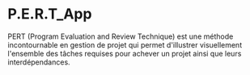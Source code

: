 # P.E.R.T_App
PERT (Program Evaluation and Review Technique) est une méthode incontournable en gestion de projet qui permet d'illustrer visuellement l'ensemble des tâches requises pour achever un projet ainsi que leurs interdépendances.
